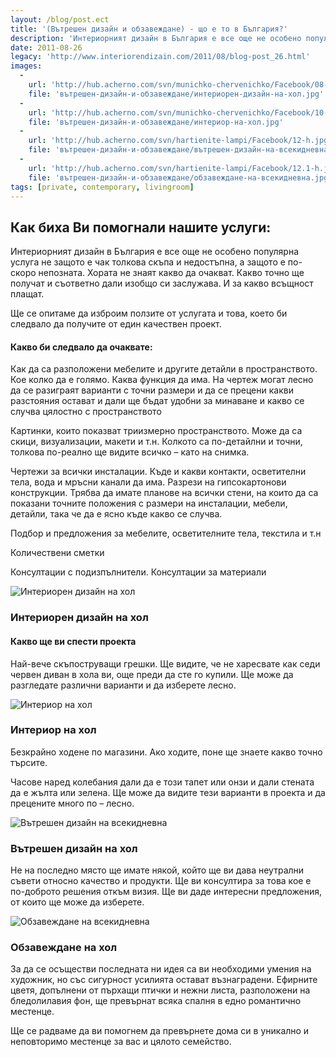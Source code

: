 ```yaml
---
layout: /blog/post.ect
title: '(Вътрешен дизайн и обзавеждане) - що е то в България?'
description: 'Интериорният дизайн в България е все още не особено популярна услуга не защото е чак толкова скъпа и недостъпна, а защото е по-скоро непозната. Хората не знаят какво да очакват. Какво точно ще получат и съответно дали изобщо си заслужава. И за какво всъщност плащат. Ще се опитаме да изброим ползите от услугата и това, което би следвало да получите от един качествен проект.'
date: 2011-08-26
legacy: 'http://www.interiorendizain.com/2011/08/blog-post_26.html'
images:
  -
    url: 'http://hub.acherno.com/svn/munichko-chervenichko/Facebook/08-h.bmp'
    file: 'вътрешен-дизайн-и-обзавеждане/интериорен-дизайн-на-хол.jpg'
  -
    url: 'http://hub.acherno.com/svn/munichko-chervenichko/Facebook/10-h.bmp'
    file: 'вътрешен-дизайн-и-обзавеждане/интериор-на-хол.jpg'
  -
    url: 'http://hub.acherno.com/svn/hartienite-lampi/Facebook/12-h.jpg'
    file: 'вътрешен-дизайн-и-обзавеждане/вътрешен-дизайн-на-всекидневна.jpg'
  -
    url: 'http://hub.acherno.com/svn/hartienite-lampi/Facebook/12.1-h.jpg'
    file: 'вътрешен-дизайн-и-обзавеждане/обзавеждане-на-всекидневна.jpg'
tags: [private, contemporary, livingroom]
---
```

## **Как биха Ви помогнали нашите услуги:**
Интериорният дизайн в България е все още не особено популярна услуга не защото е чак толкова скъпа и недостъпна, а защото е по-скоро непозната. Хората не знаят какво да очакват. Какво точно ще получат и съответно дали изобщо си заслужава. И за какво всъщност плащат.

Ще се опитаме да изброим ползите от услугата и това, което би следвало да получите от един качествен проект.

#### **Какво би следвало да очаквате:** ####

Как да са разположени мебелите и другите детайли в пространството. Кое колко да е 
голямо. Каква функция да има. На чертеж могат лесно да се разиграят варианти с точни 
размери и да се прецени какви разстояния остават и дали ще бъдат удобни за минаване и 
какво се случва цялостно с пространството

Картинки, които показват триизмерно пространството. Може да са скици, визуализации, 
макети и т.н. Колкото са по-детайлни и точни, толкова по-реално ще видите всичко – като на снимка.

Чертежи за всички инсталации. Къде и какви контакти, осветителни тела, вода и мръсни 
канали да има. Разрези на гипсокартонови конструкции. Трябва да имате планове на 
всички стени, на които да са показани точните положения с размери на инсталации, 
мебели, детайли, така че да е ясно къде какво се случва.

Подбор и предложения за мебелите, осветителните тела, текстила и т.н

Количествени сметки

Консултации с подизпълнители. Консултации за материали

![Интериорен дизайн на хол](вътрешен-дизайн-и-обзавеждане/интериорен-дизайн-на-хол.jpg)
### Интериорен дизайн на **хол**

#### **Какво ще ви спести проекта** ####

Най-вече скъпоструващи грешки. Ще видите, че не харесвате как седи червен 
диван в хола ви, още преди да сте го купили. Ще може да разгледате различни варианти и да 
изберете лесно.

![Интериор на хол](вътрешен-дизайн-и-обзавеждане/интериор-на-хол.jpg)
### Интериор на **хол**

Безкрайно ходене по магазини. Ако ходите, поне ще знаете какво точно търсите.

Часове наред колебания дали да е този тапет или онзи и дали стената да е жълта или 
зелена. Ще може да видите тези варианти в проекта и да прецените много по – лесно.

![Вътрешен дизайн на всекидневна](вътрешен-дизайн-и-обзавеждане/вътрешен-дизайн-на-всекидневна.jpg)
### Вътрешен дизайн на **хол**

Не на последно място ще имате някой, който ще ви дава неутрални съвети относно 
качество и продукти. Ще ви консултира за това кое е по-доброто решения откъм визия. Ще 
ви даде интересни предложения, от които ще може да изберете.

![Обзавеждане на всекидневна](вътрешен-дизайн-и-обзавеждане/обзавеждане-на-всекидневна.jpg)
### Обзавеждане на **хол**

За да се осъществи последната ни идея са ви необходими умения на художник, но със сигурност усилията остават възнаградени. Ефирните цветя, допълнени от пърхащи птички и нежни листа, разположени на бледолилавия фон, ще превърнат всяка спалня в едно романтично местенце.

Ще се радваме да ви помогнем да превърнете дома си в уникално и неповторимо местенце за вас и цялото семейство.